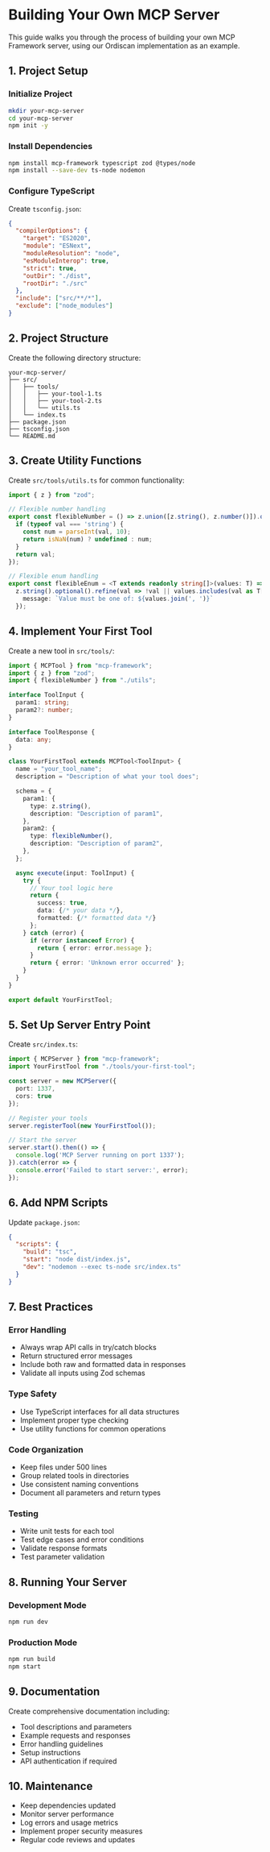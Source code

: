 # Building Your Own MCP Server

This guide walks you through the process of building your own MCP Framework server, using our Ordiscan implementation as an example.

## 1. Project Setup

### Initialize Project
```bash
mkdir your-mcp-server
cd your-mcp-server
npm init -y
```

### Install Dependencies
```bash
npm install mcp-framework typescript zod @types/node
npm install --save-dev ts-node nodemon
```

### Configure TypeScript
Create `tsconfig.json`:
```json
{
  "compilerOptions": {
    "target": "ES2020",
    "module": "ESNext",
    "moduleResolution": "node",
    "esModuleInterop": true,
    "strict": true,
    "outDir": "./dist",
    "rootDir": "./src"
  },
  "include": ["src/**/*"],
  "exclude": ["node_modules"]
}
```

## 2. Project Structure

Create the following directory structure:
```
your-mcp-server/
├── src/
│   ├── tools/
│   │   ├── your-tool-1.ts
│   │   ├── your-tool-2.ts
│   │   └── utils.ts
│   └── index.ts
├── package.json
├── tsconfig.json
└── README.md
```

## 3. Create Utility Functions

Create `src/tools/utils.ts` for common functionality:
```typescript
import { z } from "zod";

// Flexible number handling
export const flexibleNumber = () => z.union([z.string(), z.number()]).optional().transform(val => {
  if (typeof val === 'string') {
    const num = parseInt(val, 10);
    return isNaN(num) ? undefined : num;
  }
  return val;
});

// Flexible enum handling
export const flexibleEnum = <T extends readonly string[]>(values: T) => 
  z.string().optional().refine(val => !val || values.includes(val as T[number]), {
    message: `Value must be one of: ${values.join(', ')}`
  });
```

## 4. Implement Your First Tool

Create a new tool in `src/tools/`:
```typescript
import { MCPTool } from "mcp-framework";
import { z } from "zod";
import { flexibleNumber } from "./utils";

interface ToolInput {
  param1: string;
  param2?: number;
}

interface ToolResponse {
  data: any;
}

class YourFirstTool extends MCPTool<ToolInput> {
  name = "your_tool_name";
  description = "Description of what your tool does";

  schema = {
    param1: {
      type: z.string(),
      description: "Description of param1",
    },
    param2: {
      type: flexibleNumber(),
      description: "Description of param2",
    },
  };

  async execute(input: ToolInput) {
    try {
      // Your tool logic here
      return {
        success: true,
        data: {/* your data */},
        formatted: {/* formatted data */}
      };
    } catch (error) {
      if (error instanceof Error) {
        return { error: error.message };
      }
      return { error: 'Unknown error occurred' };
    }
  }
}

export default YourFirstTool;
```

## 5. Set Up Server Entry Point

Create `src/index.ts`:
```typescript
import { MCPServer } from "mcp-framework";
import YourFirstTool from "./tools/your-first-tool";

const server = new MCPServer({
  port: 1337,
  cors: true
});

// Register your tools
server.registerTool(new YourFirstTool());

// Start the server
server.start().then(() => {
  console.log('MCP Server running on port 1337');
}).catch(error => {
  console.error('Failed to start server:', error);
});
```

## 6. Add NPM Scripts

Update `package.json`:
```json
{
  "scripts": {
    "build": "tsc",
    "start": "node dist/index.js",
    "dev": "nodemon --exec ts-node src/index.ts"
  }
}
```

## 7. Best Practices

### Error Handling
- Always wrap API calls in try/catch blocks
- Return structured error messages
- Include both raw and formatted data in responses
- Validate all inputs using Zod schemas

### Type Safety
- Use TypeScript interfaces for all data structures
- Implement proper type checking
- Use utility functions for common operations

### Code Organization
- Keep files under 500 lines
- Group related tools in directories
- Use consistent naming conventions
- Document all parameters and return types

### Testing
- Write unit tests for each tool
- Test edge cases and error conditions
- Validate response formats
- Test parameter validation

## 8. Running Your Server

### Development Mode
```bash
npm run dev
```

### Production Mode
```bash
npm run build
npm start
```

## 9. Documentation

Create comprehensive documentation including:
- Tool descriptions and parameters
- Example requests and responses
- Error handling guidelines
- Setup instructions
- API authentication if required

## 10. Maintenance

- Keep dependencies updated
- Monitor server performance
- Log errors and usage metrics
- Implement proper security measures
- Regular code reviews and updates 